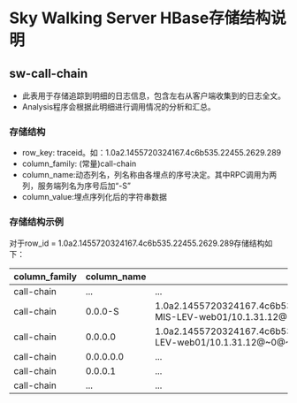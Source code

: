# Sky Walking Server HBase存储结构说明
## sw-call-chain
- 此表用于存储追踪到明细的日志信息，包含左右从客户端收集到的日志全文。
- Analysis程序会根据此明细进行调用情况的分析和汇总。

### 存储结构
* row_key: traceid。如：1.0a2.1455720324167.4c6b535.22455.2629.289
* column_family: (常量)call-chain
* column_name:动态列名，列名称由各埋点的序号决定。其中RPC调用为两列，服务端列名为序号后加“-S”
* column_value:埋点序列化后的字符串数据

### 存储结构示例
对于row_id = 1.0a2.1455720324167.4c6b535.22455.2629.289存储结构如下：

|column_family|column_name|column_value|
| ----------- |---------| ----------|
|call-chain|...|...|
|call-chain|0.0.0-S|1.0a2.1455720324167.4c6b535.22455.2629.289@~0.0@~0@~dubbo://10.1.31.12:20188/com.ai.aisse.core.rest.ExpenseInitApi.searchMembersinfo(String)@~1455720324205@~38@~ITSC-MIS-LEV-web01/10.1.31.12@~0@~ @~D@~true@~ @~17112@~aisse-dubbo@~5@~S|
|call-chain|0.0.0.0|1.0a2.1455720324167.4c6b535.22455.2629.289@~0.0.0@~0@~com.ai.aisse.core.dao.impl.EmployeeInfoDaoImpl.selectEmployee(java.lang.String)@~1455720324209@~19@~ITSC-MIS-LEV-web01/10.1.31.12@~0@~ @~M@~false@~@~17112@~aisse-dubbo@~5@~L|
|call-chain|0.0.0.0.0|...|
|call-chain|0.0.0.1|...|
|call-chain|...|...|

